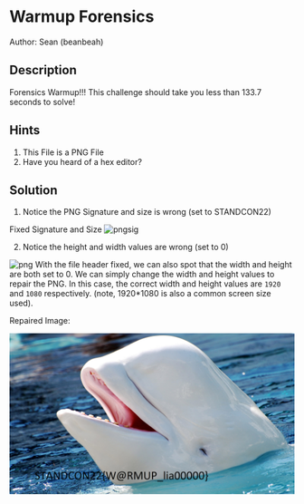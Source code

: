 # Warmup Forensics

Author: Sean (beanbeah)

## Description

Forensics Warmup!!! This challenge should take you less than 133.7 seconds to solve!

## Hints
1. This File is a PNG File
2. Have you heard of a hex editor?


## Solution
1) Notice the PNG Signature and size is wrong (set to STANDCON22)

Fixed Signature and Size
![pngsig](https://i.imgur.com/9oUDKbO.png)

2) Notice the height and width values are wrong (set to 0)

![png](https://i.imgur.com/jp8E9nh_d.webp?maxwidth=1520&fidelity=grand)
With the file header fixed, we can also spot that the width and height are both set to 0. We can simply change the width and height values to repair the PNG. In this case, the correct width and height values are `1920` and `1080` respectively. (note, 1920*1080 is also a common screen size used). 

Repaired Image:

![image](org.png)





